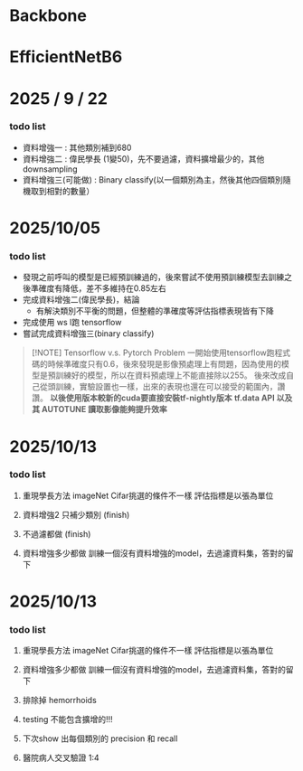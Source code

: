 # Backbone
# EfficientNetB6

# 2025 / 9 / 22
### todo list
+ 資料增強一 : 其他類別補到680
+ 資料增強二 : 偉民學長 (1變50)，先不要過濾，資料擴增最少的，其他downsampling
+ 資料增強三(可能做) : Binary classify(以一個類別為主，然後其他四個類別隨機取到相對的數量）

# 2025/10/05
### todo list
+ 發現之前呼叫的模型是已經預訓練過的，後來嘗試不使用預訓練模型去訓練之後準確度有降低，差不多維持在0.85左右
+ 完成資料增強二(偉民學長)，結論
	+ 有解決類別不平衡的問題，但整體的準確度等評估指標表現皆有下降
+ 完成使用 ws l跑 tensorflow
+ 嘗試完成資料增強三(binary classify)


> [!NOTE] Tensorflow v.s. Pytorch Problem
> 一開始使用tensorflow跑程式碼的時候準確度只有0.6，後來發現是影像預處理上有問題，因為使用的模型是預訓練好的模型，所以在資料預處理上不能直接除以255。
> 後來改成自己從頭訓練，實驗設置也一樣，出來的表現也還在可以接受的範圍內，讚讚。
> **以後使用版本較新的cuda要直接安裝tf-nightly版本**
> **tf.data API 以及其 AUTOTUNE 讀取影像能夠提升效率**


# 2025/10/13
### todo list
1. 重現學長方法
imageNet Cifar挑選的條件不一樣
評估指標是以張為單位

2. 資料增強2
只補少類別 (finish)

3. 不過濾都做 (finish)

4. 資料增強多少都做
訓練一個沒有資料增強的model，去過濾資料集，答對的留下

# 2025/10/13
### todo list
1. 重現學長方法
	imageNet Cifar挑選的條件不一樣
	評估指標是以張為單位

2. 資料增強多少都做
	訓練一個沒有資料增強的model，去過濾資料集，答對的留下

3. 排除掉 hemorrhoids
4. testing 不能包含擴增的!!!
5. 下次show 出每個類別的 precision 和 recall
6. 醫院病人交叉驗證 1:4